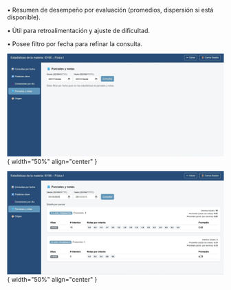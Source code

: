 •	Resumen de desempeño por evaluación (promedios, dispersión si está disponible).  

•	Útil para retroalimentación y ajuste de dificultad.  

•	Posee filtro por fecha para refinar la consulta.

![Docente-12](img/Docente-12.jpg){ width="50%" align="center" }

![Docente-13](img/Docente-13.jpg){ width="50%" align="center" }


